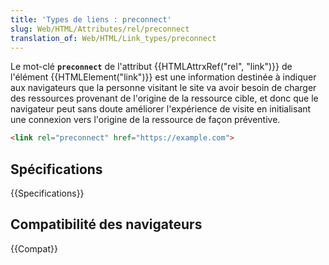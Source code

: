 ```yaml
---
title: 'Types de liens : preconnect'
slug: Web/HTML/Attributes/rel/preconnect
translation_of: Web/HTML/Link_types/preconnect
---
```


Le mot-clé **`preconnect`** de l'attribut {{HTMLAttrxRef("rel", "link")}} de l'élément {{HTMLElement("link")}} est une information destinée à indiquer aux navigateurs que la personne visitant le site va avoir besoin de charger des ressources provenant de l'origine de la ressource cible, et donc que le navigateur peut sans doute améliorer l'expérience de visite en initialisant une connexion vers l'origine de la ressource de façon préventive.

```html
<link rel="preconnect" href="https://example.com">
```

## Spécifications

{{Specifications}}

## Compatibilité des navigateurs

{{Compat}}

